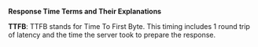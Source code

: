 **Response Time Terms and Their Explanations**

**TTFB**:  TTFB stands for Time To First Byte. This timing includes 1 round trip of latency and the time the server took to prepare the response.
